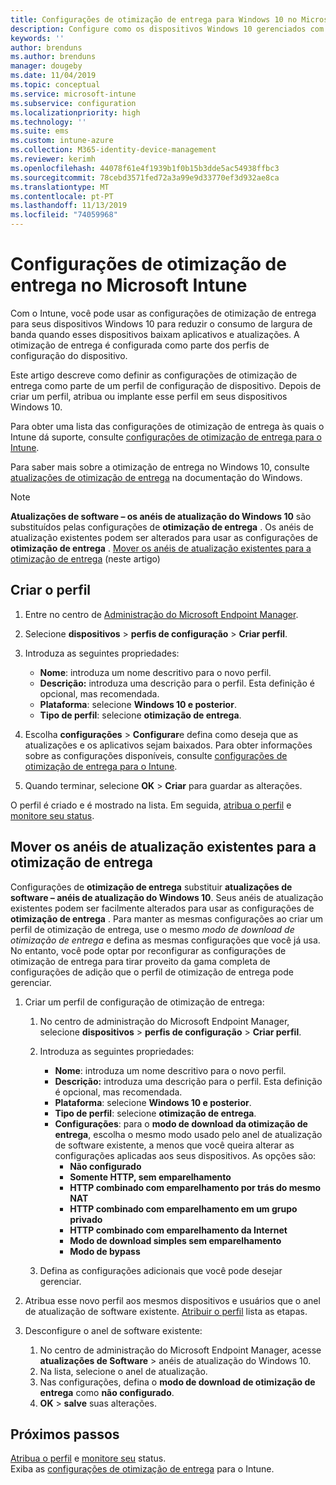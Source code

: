 ```yaml
---
title: Configurações de otimização de entrega para Windows 10 no Microsoft Intune – Azure | Microsoft Docs
description: Configure como os dispositivos Windows 10 gerenciados com o Intune usam a otimização de entrega. No Intune, crie um perfil de configuração de dispositivo para instalar atualizações da Internet. Consulte também como substituir os anéis de atualização existentes por um perfil de otimização de entrega.
keywords: ''
author: brenduns
ms.author: brenduns
manager: dougeby
ms.date: 11/04/2019
ms.topic: conceptual
ms.service: microsoft-intune
ms.subservice: configuration
ms.localizationpriority: high
ms.technology: ''
ms.suite: ems
ms.custom: intune-azure
ms.collection: M365-identity-device-management
ms.reviewer: kerimh
ms.openlocfilehash: 44078f61e4f1939b1f0b15b3dde5ac54938ffbc3
ms.sourcegitcommit: 78cebd3571fed72a3a99e9d33770ef3d932ae8ca
ms.translationtype: MT
ms.contentlocale: pt-PT
ms.lasthandoff: 11/13/2019
ms.locfileid: "74059968"
---
```

# <a name="delivery-optimization-settings-in-microsoft-intune"></a>Configurações de otimização de entrega no Microsoft Intune

Com o Intune, você pode usar as configurações de otimização de entrega para seus dispositivos Windows 10 para reduzir o consumo de largura de banda quando esses dispositivos baixam aplicativos e atualizações. A otimização de entrega é configurada como parte dos perfis de configuração do dispositivo.  

Este artigo descreve como definir as configurações de otimização de entrega como parte de um perfil de configuração de dispositivo. Depois de criar um perfil, atribua ou implante esse perfil em seus dispositivos Windows 10. 

Para obter uma lista das configurações de otimização de entrega às quais o Intune dá suporte, consulte [configurações de otimização de entrega para o Intune](../delivery-optimization-settings.md).  

Para saber mais sobre a otimização de entrega no Windows 10, consulte [atualizações de otimização de entrega](https://docs.microsoft.com/windows/deployment/update/waas-delivery-optimization) na documentação do Windows.  

> [!NOTE]
> **Atualizações de software – os anéis de atualização do Windows 10** são substituídos pelas configurações de **otimização de entrega** . Os anéis de atualização existentes podem ser alterados para usar as configurações de **otimização de entrega** . [Mover os anéis de atualização existentes para a otimização de entrega](#move-existing-update-rings-to-delivery-optimization) (neste artigo)

## <a name="create-the-profile"></a>Criar o perfil

1. Entre no centro de [Administração do Microsoft Endpoint Manager](https://go.microsoft.com/fwlink/?linkid=2109431).

2. Selecione **dispositivos** > **perfis de configuração** > **Criar perfil**.

3. Introduza as seguintes propriedades:

    - **Nome**: introduza um nome descritivo para o novo perfil.
    - **Descrição:** introduza uma descrição para o perfil. Esta definição é opcional, mas recomendada.
    - **Plataforma**: selecione **Windows 10 e posterior**.
    - **Tipo de perfil**: selecione **otimização de entrega**.

4. Escolha **configurações** > **Configurar**e defina como deseja que as atualizações e os aplicativos sejam baixados. Para obter informações sobre as configurações disponíveis, consulte [configurações de otimização de entrega para o Intune](../delivery-optimization-settings.md).

5. Quando terminar, selecione **OK** > **Criar** para guardar as alterações.

O perfil é criado e é mostrado na lista. Em seguida, [atribua o perfil](device-profile-assign.md) e [monitore seu status](device-profile-monitor.md).

## <a name="move-existing-update-rings-to-delivery-optimization"></a>Mover os anéis de atualização existentes para a otimização de entrega

Configurações de **otimização de entrega** substituir **atualizações de software – anéis de atualização do Windows 10**. Seus anéis de atualização existentes podem ser facilmente alterados para usar as configurações de **otimização de entrega** . Para manter as mesmas configurações ao criar um perfil de otimização de entrega, use o mesmo *modo de download de otimização de entrega* e defina as mesmas configurações que você já usa. No entanto, você pode optar por reconfigurar as configurações de otimização de entrega para tirar proveito da gama completa de configurações de adição que o perfil de otimização de entrega pode gerenciar.

1. Criar um perfil de configuração de otimização de entrega:

    1. No centro de administração do Microsoft Endpoint Manager, selecione **dispositivos** > **perfis de configuração** > **Criar perfil**.
    2. Introduza as seguintes propriedades:

        - **Nome**: introduza um nome descritivo para o novo perfil.
        - **Descrição:** introduza uma descrição para o perfil. Esta definição é opcional, mas recomendada.
        - **Plataforma**: selecione **Windows 10 e posterior**.
        - **Tipo de perfil**: selecione **otimização de entrega**.
        - **Configurações**: para o **modo de download da otimização de entrega**, escolha o mesmo modo usado pelo anel de atualização de software existente, a menos que você queira alterar as configurações aplicadas aos seus dispositivos. As opções são:
            - **Não configurado**
            - **Somente HTTP, sem emparelhamento**
            - **HTTP combinado com emparelhamento por trás do mesmo NAT**
            - **HTTP combinado com emparelhamento em um grupo privado**
            - **HTTP combinado com emparelhamento da Internet**
            - **Modo de download simples sem emparelhamento**
            - **Modo de bypass**
    3. Defina as configurações adicionais que você pode desejar gerenciar.

2. Atribua esse novo perfil aos mesmos dispositivos e usuários que o anel de atualização de software existente. [Atribuir o perfil](device-profile-assign.md) lista as etapas.

3. Desconfigure o anel de software existente:
    1. No centro de administração do Microsoft Endpoint Manager, acesse **atualizações de Software** > anéis de atualização do Windows 10.
    2. Na lista, selecione o anel de atualização.
    3. Nas configurações, defina o **modo de download de otimização de entrega** como **não configurado**.
    4. **OK** > **salve** suas alterações.

## <a name="next-steps"></a>Próximos passos

[Atribua o perfil](device-profile-assign.md) e [monitore seu](device-profile-monitor.md) status.  
Exiba as [configurações de otimização de entrega](../delivery-optimization-settings.md) para o Intune.
